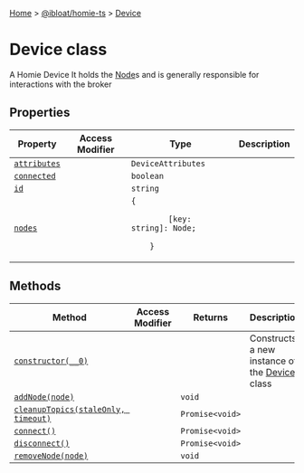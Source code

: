 [Home](./index) &gt; [@ibloat/homie-ts](./homie-ts.md) &gt; [Device](./homie-ts.device.md)

# Device class

A Homie Device It holds the [Node](./homie-ts.node.md)<!-- -->s and is generally responsible for interactions with the broker

## Properties

|  Property | Access Modifier | Type | Description |
|  --- | --- | --- | --- |
|  [`attributes`](./homie-ts.device.attributes.md) |  | `DeviceAttributes` |  |
|  [`connected`](./homie-ts.device.connected.md) |  | `boolean` |  |
|  [`id`](./homie-ts.device.id.md) |  | `string` |  |
|  [`nodes`](./homie-ts.device.nodes.md) |  | `{`<p/>`        [key: string]: Node;`<p/>`    }` |  |

## Methods

|  Method | Access Modifier | Returns | Description |
|  --- | --- | --- | --- |
|  [`constructor(__0)`](./homie-ts.device.constructor.md) |  |  | Constructs a new instance of the [Device](./homie-ts.device.md) class |
|  [`addNode(node)`](./homie-ts.device.addnode.md) |  | `void` |  |
|  [`cleanupTopics(staleOnly, timeout)`](./homie-ts.device.cleanuptopics.md) |  | `Promise<void>` |  |
|  [`connect()`](./homie-ts.device.connect.md) |  | `Promise<void>` |  |
|  [`disconnect()`](./homie-ts.device.disconnect.md) |  | `Promise<void>` |  |
|  [`removeNode(node)`](./homie-ts.device.removenode.md) |  | `void` |  |

